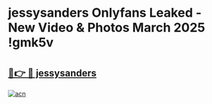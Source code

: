 # jessysanders Onlyfans Leaked - New Video & Photos March 2025 !gmk5v

# <h2><a href="https://lsq17a.iuczelnia.edu.pl?title=jessysanders&ref=gmk5v">🔗👉 🔴 jessysanders</a></h2>

[![acn](https://github.com/user-attachments/assets/0f9c940e-d8b0-45ae-aac7-cd30a18b3e1c)](https://lsq17a.iuczelnia.edu.pl?title=jessysanders&ref=gmk5v)

